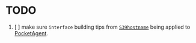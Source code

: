 # TODO

1. [ ] make sure `interface` building tips from [`S39hostname`](./PC-APP-V1/pc-rpi-agent/S39hostname) being applied to [PocketAgent](./PC-APP-V1/pc-rpi-agent).

